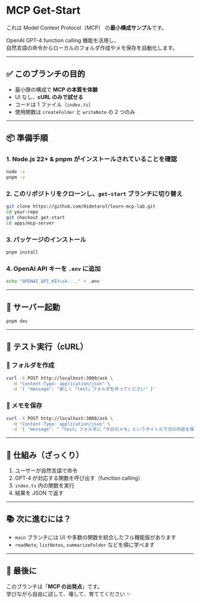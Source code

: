 # MCP Get-Start

これは Model Context Protocol（MCP） の**最小構成サンプル**です。

OpenAI GPT-4 function calling 機能を活用し、  
自然言語の命令からローカルのフォルダ作成やメモ保存を自動化します。

---

## ✅ このブランチの目的

- 最小限の構成で **MCP の本質を体験**
- UI なし、**cURL のみで試せる**
- コードは 1 ファイル（`index.ts`）
- 使用関数は `createFolder` と `writeNote` の 2 つのみ

---

## 📦 準備手順

### 1. Node.js 22+ & pnpm がインストールされていることを確認

```bash
node -v
pnpm -v
```

### 2. このリポジトリをクローンし、`get-start` ブランチに切り替え

```bash
git clone https://github.com/Hidetaro7/learn-mcp-lab.git
cd your-repo
git checkout get-start
cd apps/mcp-server
```

### 3. パッケージのインストール

```bash
pnpm install
```

### 4. OpenAI API キーを `.env` に追加

```bash
echo "OPENAI_API_KEY=sk-..." > .env
```

---

## 🚀 サーバー起動

```bash
pnpm dev
```

---

## 🧪 テスト実行（cURL）

### 📁 フォルダを作成

```bash
curl -X POST http://localhost:3000/ask \
  -H "Content-Type: application/json" \
  -d '{ "message": "新しく「test」フォルダを作ってください" }'
```

### 📝 メモを保存

```bash
curl -X POST http://localhost:3000/ask \
  -H "Content-Type: application/json" \
  -d '{ "message": "「test」フォルダに「今日のメモ」というタイトルで次の内容を保存して：MCPサーバーが動いた！" }'
```

---

## 🧠 仕組み（ざっくり）

1. ユーザーが自然言語で命令
2. GPT-4 が対応する関数を呼び出す（function calling）
3. `index.ts` 内の関数を実行
4. 結果を JSON で返す

---

## 📚 次に進むには？

- `main` ブランチには UI や多数の関数を統合したフル機能版があります
- `readNote`, `listNotes`, `summarizeFolder` などを順に学べます

---

## 🏁 最後に

このブランチは「**MCP の出発点**」です。  
学びながら自由に試して、壊して、育ててください ✨
